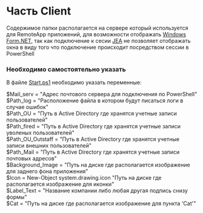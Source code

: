 # Часть Client

Содержимое папки располагается на сервере который используется для RemoteApp приложений, для возможности отображать [Windows Form.NET](https://learn.microsoft.com/ru-ru/dotnet/desktop/winforms/overview/?view=netdesktop-7.0), так как подключение к сесии [JEA](https://learn.microsoft.com/en-us/powershell/scripting/learn/remoting/jea/overview?view=powershell-7.3) не позволяет отображать окна в виду того что подключение происходит посредством сессии в PowerShell  

### Необходимо самостоятельно указать

В файле [Start.ps1](https://github.com/AleksandrMikoshi/PowerShell/blob/main/Manage-Users/Client/Start.ps1) необходимо указать переменные:   

$Mail_serv = "Адрес почтового сервера для подключения по PowerShell"   
$Path_log = "Расположение файла в котором будут писаться логи в случае ошибок"   
$Path_OU = "Путь в Active Directory где хранятся учетные записи пользователей"   
$Path_fired = "Путь в Active Directory где хранятся учетные записи уволеных пользователей"   
$Path_OU_Outstaff = "Путь в Active Directory где хранятся учетные записи внешних пользователей"   
$Path_Mail = "Путь в Active Directory где хранятся учетные записи почтовых адресов"   
$Background_Image = "Путь на диске где располагается изображение для заднего фона приложения"   
$Icon = New-Object system.drawing.icon "Путь на диске где располагается изображение для иконки"   
$Label_Text = "Название компании либо любая другая подпись снизу формы"   
$Cat = "Путь на диске где располагается изображение для пункта 'Cat'"    